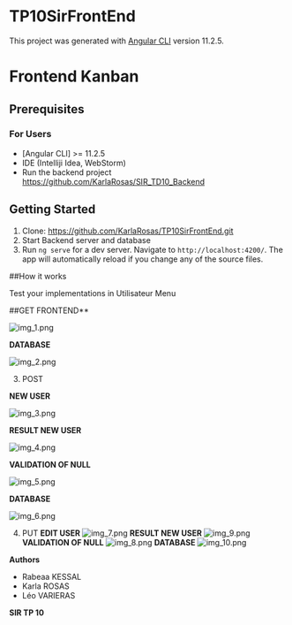 # TP10SirFrontEnd

This project was generated with [Angular CLI](https://github.com/angular/angular-cli) version 11.2.5.

# Frontend Kanban
## Prerequisites
### For Users
*  [Angular CLI] >= 11.2.5
* IDE  (Intelliji Idea, WebStorm)
* Run the backend project https://github.com/KarlaRosas/SIR_TD10_Backend 


## Getting Started
1. Clone: https://github.com/KarlaRosas/TP10SirFrontEnd.git
2. Start Backend server and database
3. Run `ng serve` for a dev server. Navigate to `http://localhost:4200/`. The app will automatically reload if you change any of the source files.

##How it works

Test your implementations in Utilisateur Menu

##GET FRONTEND**
   
![img_1.png](img_1.png)
   
**DATABASE**
   
![img_2.png](img_2.png)
   
   
3. POST
   
**NEW USER**
   
![img_3.png](img_3.png)
  
**RESULT NEW USER**

![img_4.png](img_4.png)
  
**VALIDATION OF NULL**

![img_5.png](img_5.png)
  
**DATABASE**

![img_6.png](img_6.png)
   
4. PUT
   **EDIT USER**
   ![img_7.png](img_7.png)
   **RESULT NEW USER**
   ![img_9.png](img_9.png)
   **VALIDATION OF NULL**
   ![img_8.png](img_8.png)
   **DATABASE**
   ![img_10.png](img_10.png)
   
   
**Authors**

* Rabeaa KESSAL
* Karla ROSAS
* Léo VARIERAS

**SIR TP 10**
